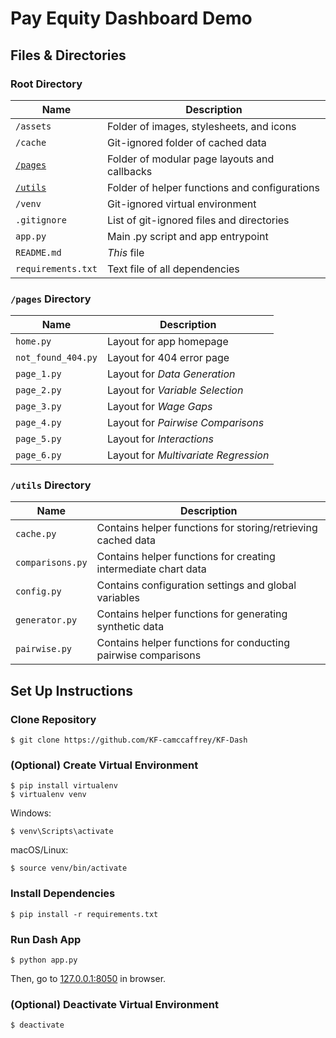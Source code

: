 
# Pay Equity Dashboard Demo

## Files & Directories
### Root Directory
| Name                         | Description
|------------------------------|----------------------------------------------
| `/assets`                    | Folder of images, stylesheets, and icons
| `/cache`                     | Git-ignored folder of cached data
| [`/pages`](#pages-directory) | Folder of modular page layouts and callbacks
| [`/utils`](#utils-directory) | Folder of helper functions and configurations
| `/venv`                      | Git-ignored virtual environment
| `.gitignore`                 | List of git-ignored files and directories
| `app.py`                     | Main .py script and app entrypoint
| `README.md`                  | *This* file
| `requirements.txt`           | Text file of all dependencies

### `/pages` Directory
| Name               | Description
|--------------------|-----------------------------------------
| `home.py`          | Layout for app homepage
| `not_found_404.py` | Layout for 404 error page
| `page_1.py`        | Layout for *Data Generation*
| `page_2.py`        | Layout for *Variable Selection*
| `page_3.py`        | Layout for *Wage Gaps*
| `page_4.py`        | Layout for *Pairwise Comparisons*
| `page_5.py`        | Layout for *Interactions*
| `page_6.py`        | Layout for *Multivariate Regression*

### `/utils` Directory
| Name             | Description
|------------------|-----------------------------------------
| `cache.py`       | Contains helper functions for storing/retrieving cached data
| `comparisons.py` | Contains helper functions for creating intermediate chart data
| `config.py`      | Contains configuration settings and global variables
| `generator.py`   | Contains helper functions for generating synthetic data
| `pairwise.py`    | Contains helper functions for conducting pairwise comparisons


## Set Up Instructions

### Clone Repository
```console
$ git clone https://github.com/KF-camccaffrey/KF-Dash
 ```

### (Optional) Create Virtual Environment
```console
$ pip install virtualenv
$ virtualenv venv
```

Windows:
```console
$ venv\Scripts\activate
 ```

macOS/Linux:
```console
$ source venv/bin/activate
```

### Install Dependencies
```console
$ pip install -r requirements.txt
```

### Run Dash App
```console
$ python app.py
```

Then, go to [127.0.0.1:8050](http://127.0.0.1:8050/) in browser.

### (Optional) Deactivate Virtual Environment
```console
$ deactivate
```
